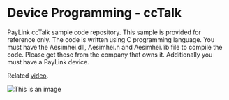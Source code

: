 # Device Programming - ccTalk
PayLink ccTalk sample code repository. This sample is provided for reference only.
The code is written using C programming language.
You must have the Aesimhei.dll, Aesimhei.h and Aesimhei.lib file to compile the code. Please get those from the company that owns it.
Additionally you must have a PayLink device.

Related [video](https://www.youtube.com/watch?v=wr9LkyMlN3U&ab_channel=KusumsiriWijayaratna).

![This is an image](/assets/images/The-Paylink-Device.png)
